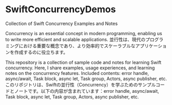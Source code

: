 # SwiftConcurrencyDemos

Collection of Swift Concurrency Examples and Notes

Concurrency is an essential concept in modern programming, enabling us to write more efficient and scalable applications. 並行性は、現代のプログラミングにおける重要な概念であり、より効率的でスケーラブルなアプリケーションを作成するのに役立ちます。

This repository is a collection of sample code and notes for learning Swift concurrency. Here, I share examples, usage experiences, and learning notes on the concurrency features. Included contents: error handle, async/await, Task block, async let, Task group, Actors, async publisher, etc.
このリポジトリは、Swiftの並行性（Concurrency）を学ぶためのサンプルコードとノートです。以下の内容が含まれています：error handle, async/await, Task block, async let, Task group, Actors, async publisher, etc.

